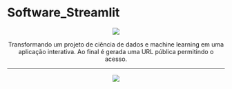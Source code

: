 # Software_Streamlit
<p align="center">
   <img src="http://img.shields.io/static/v1?label=STATUS&message=UNDER%20DEVELOPMENT&color=RED&style=for-the-badge" #vitrinedev/>  
</p>

<p align="center">
    Transformando um projeto de ciência de dados e machine learning em uma aplicação interativa. Ao final é gerada uma URL pública permitindo o acesso.
</p>
                             
<hr>

<p align="center"> 
<img src= "https://user-images.githubusercontent.com/91737931/219876248-0b61e0b4-a903-4013-9e1b-8045ff7c4b73.jpg"/>

</p>
